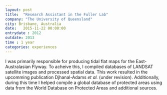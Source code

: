 ```yaml
---
layout: post
title:  "Research Assistant in the Fuller Lab"
company: "The University of Queensland"
city: Brisbane, Australia
date:   2015-11-22 00:00:00
entrydate : 2012
outdate: 2013
time : 1 year
categories: experiences
---
```


I was primarily responsible for producing tidal flat maps for the East-Australasian Flyway. To acheive this, I compiled databases of LANDSAT satellite images and processed spatial data. This work resulted in the upcomming publication Djhanal-Adams _et al._ (under revision). Additionally, during this time I helped compile a global database of protected areas using data from the World Database on Protected Areas and additional sources.

